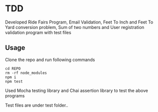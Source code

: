 # TDD
Developed Ride Fairs Program, Email Validation, Feet To Inch and Feet To Yard conversion problem, Sum of two numbers and User registration validation program with test files

## Usage
Clone the repo and run following commands
```
cd REPO
rm -rf node_modules
npm i
npm test
```
Used Mocha testing library and Chai assertion library to test the above programs

Test files are under test folder..
